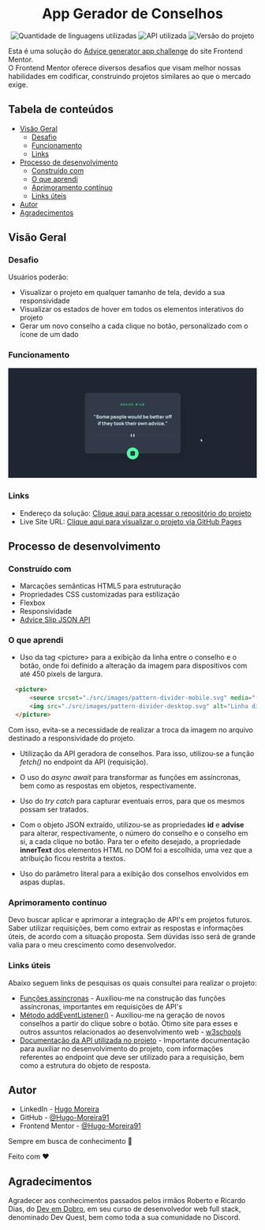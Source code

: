 <div align='center'>

# App Gerador de Conselhos

![Quantidade de linguagens utilizadas](https://img.shields.io/badge/Linguagens-3-green?style=flat)
![API utilizada](https://img.shields.io/badge/API-Advise%20Slip-blue?style=flat)
![Versão do projeto](https://img.shields.io/badge/Versão-1.0.0-yellow?style=flat)

</div>

Esta é uma solução do [Advice generator app challenge](https://www.frontendmentor.io/challenges/advice-generator-app-QdUG-13db) do site Frontend Mentor.  
O Frontend Mentor oferece diversos desafios que visam melhor nossas habilidades em codificar, construindo projetos similares ao que o mercado exige.

## Tabela de conteúdos

- [Visão Geral](#visao-geral)
  - [Desafio](#desafio)
  - [Funcionamento](#funcionamento)
  - [Links](#links)
- [Processo de desenvolvimento](#processo-de-desenvolvimento)
  - [Construído com](#construído-com)
  - [O que aprendi](#o-que-aprendi)
  - [Aprimoramento contínuo](#aprimoramento-contínuo)
  - [Links úteis](#links-úteis)
- [Autor](#autor)
- [Agradecimentos](#agradecimentos)

## Visão Geral

### Desafio

Usuários poderão:

- Visualizar o projeto em qualquer tamanho de tela, devido a sua responsividade
- Visualizar os estados de hover em todos os elementos interativos do projeto
- Gerar um novo conselho a cada clique no botão, personalizado com o ícone de um dado

### Funcionamento

![Vídeo demonstrativo do projeto em funcionamento](./src/images/projeto-em-funcionamento.gif)

### Links

- Endereço da solução: [Clique aqui para acessar o repositório do projeto](https://github.com/Hugo-Moreira91/gerador-de-conselhos)
- Live Site URL: [Clique aqui para visualizar o projeto via GitHub Pages](https://hugo-moreira91.github.io/gerador-de-conselhos/)

## Processo de desenvolvimento

### Construído com

- Marcações semânticas HTML5 para estruturação
- Propriedades CSS customizadas para estilização
- Flexbox
- Responsividade
- [Advice Slip JSON API](https://api.adviceslip.com/)

### O que aprendi

- Uso da tag \<picture> para a exibição da linha entre o conselho e o botão, onde foi definido a alteração da imagem para dispositivos com até 450 pixels de largura.

```html
  <picture>
      <source srcset="./src/images/pattern-divider-mobile.svg" media="(max-width: 450px)">
      <img src="./src/images/pattern-divider-desktop.svg" alt="Linha divisória">
  </picture>
```

Com isso, evita-se a necessidade de realizar a troca da imagem no arquivo destinado a responsividade do projeto.

- Utilização da API geradora de conselhos. Para isso, utilizou-se a função *fetch()* no endpoint da API (requisição). 

- O uso do *async* *await* para transformar as funções em assíncronas, bem como as respostas em objetos, respectivamente.

- Uso do *try* *catch* para capturar eventuais erros, para que os mesmos possam ser tratados.

- Com o objeto JSON extraído, utilizou-se as propriedades **id** e **advise** para alterar, respectivamente, o número do conselho e o conselho em si, a cada clique no botão. Para ter o efeito desejado, a propriedade **innerText** dos elementos HTML no DOM foi a escolhida, uma vez que a atribuição ficou restrita a textos.

- Uso do parâmetro literal para a exibição dos conselhos envolvidos em aspas duplas.

### Aprimoramento contínuo

Devo buscar aplicar e aprimorar a integração de API's em projetos futuros. Saber utilizar requisições, bem como extrair as respostas e informações úteis, de acordo com a situação proposta. Sem dúvidas isso será de grande valia para o meu crescimento como desenvolvedor.

### Links úteis

Abaixo seguem links de pesquisas os quais consultei para realizar o projeto:

- [Funções assíncronas](https://developer.mozilla.org/pt-BR/docs/Web/JavaScript/Reference/Statements/async_function) - Auxiliou-me na construção das funções assíncronas, importantes em requisições de API's
- [Método addEventListener()](https://www.w3schools.com/js/js_htmldom_eventlistener.asp) - Auxiliou-me na geração de novos conselhos a partir do clique sobre o botão. Ótimo site para esses e outros assuntos relacionados ao desenvolvimento web - [w3schools](https://www.w3schools.com/)
- [Documentação da API utilizada no projeto](https://api.adviceslip.com/) - Importante documentação para auxiliar no desenvolvimento do projeto, com informações referentes ao endpoint que deve ser utilizado para a requisição, bem como a estrutura do objeto de resposta.

## Autor

- LinkedIn - [Hugo Moreira](https://www.linkedin.com/in/hugo-c%C3%A9sar-santos-moreira-a10823248/)
- GitHub - [@Hugo-Moreira91](https://github.com/Hugo-Moreira91)
- Frontend Mentor - [@Hugo-Moreira91](https://www.frontendmentor.io/profile/Hugo-Moreira91)

Sempre em busca de conhecimento 🚀

Feito com ❤️

## Agradecimentos

Agradecer aos conhecimentos passados pelos irmãos Roberto e Ricardo Dias, do [Dev em Dobro](https://www.instagram.com/devemdobro/#), em seu curso de desenvolvedor web full stack, denominado Dev Quest, bem como toda a sua comunidade no Discord.